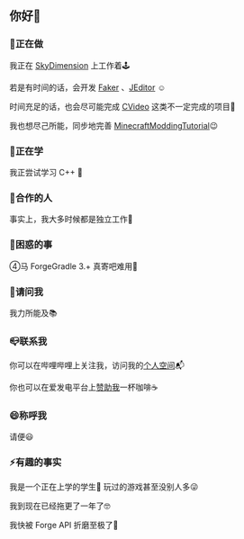 ## 你好👋

### 🔭正在做

我正在 [SkyDimension](https://github.com/CoolCLK/SkyDimension/) 上工作着🕹

若是有时间的话，会开发 [Faker](https://github.com/CoolCLK/Faker) 、[JEditor](https://github.com/CoolCLK/JEditor) ☺

时间充足的话，也会尽可能完成 [CVideo](https://github.com/CoolCLK/CVideo) 这类不一定完成的项目🥲

我也想尽己所能，同步地完善 [MinecraftModdingTutorial](https://github.com/CoolCLK/MinecraftModdingTutorial)😉

### 🌱正在学

我正尝试学习 C++ 📔

### 👯合作的人

事实上，我大多时候都是独立工作🧳

### 🤔困惑的事

④马 ForgeGradle 3.+ 真寄吧难用🗿

### 💬请问我

我力所能及📚

### 📪联系我

你可以在哔哩哔哩上关注我，访问我的[个人空间](https://space.bilibili.com/397180026)📬

你也可以在爱发电平台上[赞助我](https://afdian.com/a/_coolclk_)一杯咖啡☕

### 😄称呼我

请便😃

### ⚡有趣的事实

我是一个正在上学的学生🤪 玩过的游戏甚至没别人多😜

我到现在已经拖更了一年了🤓

我快被 Forge API 折磨至极了🫠
